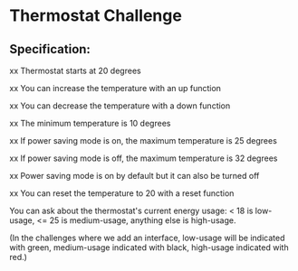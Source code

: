 # Thermostat Challenge

## Specification:

xx Thermostat starts at 20 degrees  

xx You can increase the temperature with an up function  

xx You can decrease the temperature with a down function  

xx The minimum temperature is 10 degrees  

xx If power saving mode is on, the maximum temperature is 25 degrees  

xx If power saving mode is off, the maximum temperature is 32 degrees  

xx  Power saving mode is on by default but it can also be turned off  

xx You can reset the temperature to 20 with a reset function  

You can ask about the thermostat's current energy usage: < 18 is low-usage, <= 25 is medium-usage, anything else is high-usage.


(In the challenges where we add an interface, low-usage will be indicated with green, medium-usage indicated with black, high-usage indicated with red.)
